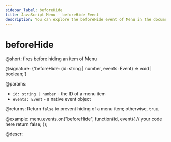 ```yaml
---
sidebar_label: beforeHide
title: JavaScript Menu - beforeHide Event 
description: You can explore the beforeHide event of Menu in the documentation of the DHTMLX JavaScript UI library. Browse developer guides and API reference, try out code examples and live demos, and download a free 30-day evaluation version of DHTMLX Suite.
---
```


# beforeHide

@short: fires before hiding an item of Menu

@signature: {'beforeHide: (id: string | number, events: Event) => void | boolean;'}

@params:
- `id: string | number` - the ID of a menu item
- `events: Event` - a native event object

@returns:
Return `false` to prevent hiding of a menu item; otherwise, `true`.

@example:
menu.events.on("beforeHide", function(id, event){
    // your code here
    return false;
});

@descr:
